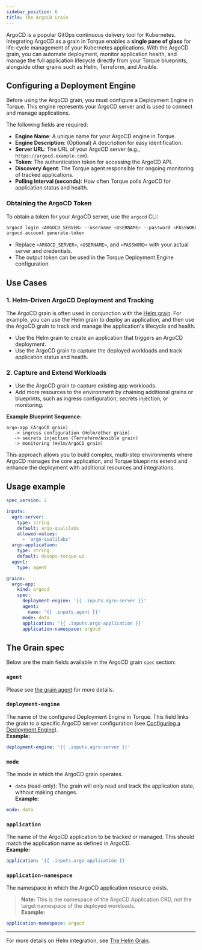 ```yaml
---
sidebar_position: 6
title: The ArgoCD Grain
---
```


ArgoCD is a popular GitOps continuous delivery tool for Kubernetes. Integrating ArgoCD as a grain in Torque enables a **single pane of glass** for life-cycle management of your Kubernetes applications. With the ArgoCD grain, you can automate deployment, monitor application health, and manage the full application lifecycle directly from your Torque blueprints, alongside other grains such as Helm, Terraform, and Ansible.

## Configuring a Deployment Engine

Before using the ArgoCD grain, you must configure a Deployment Engine in Torque. This engine represents your ArgoCD server and is used to connect and manage applications.

The following fields are required:

- **Engine Name**: A unique name for your ArgoCD engine in Torque.
- **Engine Description**: (Optional) A description for easy identification.
- **Server URL**: The URL of your ArgoCD server (e.g., `https://argocd.example.com`).
- **Token**: The authentication token for accessing the ArgoCD API.
- **Discovery Agent**: The Torque agent responsible for ongoing monitoring of tracked applications.
- **Polling Interval (seconds)**: How often Torque polls ArgoCD for application status and health.

### Obtaining the ArgoCD Token

To obtain a token for your ArgoCD server, use the `argocd` CLI:

```sh
argocd login <ARGOCD_SERVER> --username <USERNAME> --password <PASSWORD>
argocd account generate-token
```

- Replace `<ARGOCD_SERVER>`, `<USERNAME>`, and `<PASSWORD>` with your actual server and credentials.
- The output token can be used in the Torque Deployment Engine configuration.

## Use Cases

### 1. Helm-Driven ArgoCD Deployment and Tracking

The ArgoCD grain is often used in conjunction with the [Helm grain](/blueprint-designer-guide/blueprints/helm-grain.md). For example, you can use the Helm grain to deploy an application, and then use the ArgoCD grain to track and manage the application's lifecycle and health.

- Use the Helm grain to create an application that triggers an ArgoCD deployment.
- Use the ArgoCD grain to capture the deployed workloads and track application status and health.

### 2. Capture and Extend Workloads

- Use the ArgoCD grain to capture existing app workloads.
- Add more resources to the environment by chaining additional grains or blueprints, such as ingress configuration, secrets injection, or monitoring.

**Example Blueprint Sequence:**
```
argo-app (ArgoCD grain) 
   -> ingress configuration (Helm/other grain) 
   -> secrets injection (Terraform/Ansible grain) 
   -> monitoring (Helm/ArgoCD grain)
```

This approach allows you to build complex, multi-step environments where ArgoCD manages the core application, and Torque blueprints extend and enhance the deployment with additional resources and integrations.


## Usage example

```yaml
spec_version: 2

inputs:
  agro-server:
    type: string
    default: argo-qualilabs
    allowed-values: 
      - 'argo-qualilabs'
  argo-application:
    type: string
    default: devops-torque-ui
  agent:
    type: agent

grains:
  argo-app:
    kind: argocd
    spec:
      deployment-engine: '{{ .inputs.agro-server }}'
      agent:
        name: '{{ .inputs.agent }}'
      mode: data
      application: '{{ .inputs.argo-application }}'
      application-namespace: argocd
```

## The Grain spec

Below are the main fields available in the ArgoCD grain `spec` section:

### `agent`
Please see [the grain agent](/blueprint-designer-guide/blueprints/blueprints-yaml-structure#host) for more details.

### `deployment-engine`

The name of the configured Deployment Engine in Torque. This field links the grain to a specific ArgoCD server configuration (see [Configuring a Deployment Engine](#configuring-a-deployment-engine)).  
**Example:**  
```yaml
deployment-engine: '{{ .inputs.agro-server }}'
```

### `mode`

The mode in which the ArgoCD grain operates.  
- `data` (read-only): The grain will only read and track the application state, without making changes.  
**Example:**  
```yaml
mode: data
```

### `application`

The name of the ArgoCD application to be tracked or managed. This should match the application name as defined in ArgoCD.  
**Example:**  
```yaml
application: '{{ .inputs.argo-application }}'
```

### `application-namespace`

The namespace in which the ArgoCD application resource exists.  
> **Note:** This is the namespace of the ArgoCD Application CRD, not the target namespace of the deployed workloads.  
**Example:**  
```yaml
application-namespace: argocd
```

---

For more details on Helm integration, see [The Helm Grain](/blueprint-designer-guide/blueprints/helm-grain.md).